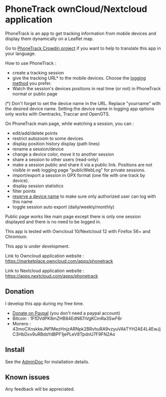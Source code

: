 # PhoneTrack ownCloud/Nextcloud application

PhoneTrack is an app to get tracking information from mobile devices
and display them dynamically on a Leaflet map.

Go to [PhoneTrack Crowdin project](https://crowdin.com/project/phonetrack) if you want to help to translate this app in your language.

How to use PhoneTrack :

* create a tracking session
* give the tracking URL\* to the mobile devices. Choose the [logging method](https://gitlab.com/eneiluj/phonetrack-oc/wikis/userdoc#logging-methods) you prefer.
* Watch the session's devices positions in real time (or not) in PhoneTrack normal or public page

(\*) Don't forget to set the device name in the URL. Replace "yourname" with the desired device name. Setting the device name in logging app options only works with Owntracks, Traccar and OpenGTS.

On PhoneTrack main page, while watching a session, you can :

* edit/add/delete points
* restrict autozoom to some devices
* display position history display (path lines)
* rename a session/device
* change a device color, move it to another session
* share a session to other users (read-only)
* make a session public and share it via a public link. Positions are not visible in web logging page "publicWebLog" for private sessions.
* import/export a session in GPX format (one file with one track by device).
* display session statistics
* filter points
* [reserve a device name](https://gitlab.com/eneiluj/phonetrack-oc/wikis/userdoc#device-name-reservation) to make sure only authorized user can log with this name
* toggle session auto export (daily/weekly/monthly)

Public page works like main page except there is only one session displayed and there is no need to be logged in.

This app is tested with Owncloud 10/Nextcloud 12 with Firefox 56+ and Chromium.

This app is under development.

Link to Owncloud application website : https://marketplace.owncloud.com/apps/phonetrack

Link to Nextcloud application website : https://apps.nextcloud.com/apps/phonetrack

## Donation

I develop this app during my free time.

* [Donate on Paypal](https://www.paypal.com/cgi-bin/webscr?cmd=_s-xclick&hosted_button_id=66PALMY8SF5JE) (you don't need a paypal account)
* Bitcoin : 1FfDVdPK8mZHB84EdN67iVgKCmRa3SwF6r
* Monero : 43moCXnskkeJNf1MezHnjzARNpk2BRvhuRA9vzyuVAkTYH2AE4L4EwJjC3HbDxv9uRBdsYdBPF1jePLeV8TpdnU7F9FN2Ao

## Install

See the [AdminDoc](https://gitlab.com/eneiluj/phonetrack-oc/wikis/admindoc) for installation details.

## Known issues

Any feedback will be appreciated.
